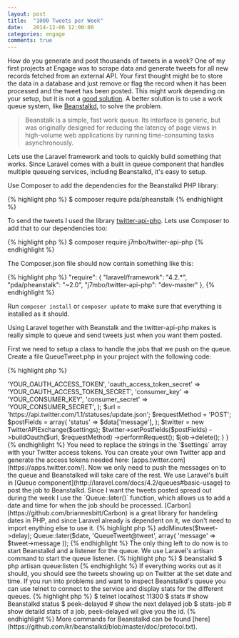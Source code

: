 ```yaml
---
layout: post
title:  "1000 Tweets per Week"
date:   2014-12-06 12:00:00
categories: engage
comments: true
---
```


How do you generate and post thousands of tweets in a week? One of my first projects at Engage was to scrape data and generate tweets for all new records fetched from an external API. Your first thought might be to store the data in a database and just remove or flag the record when it has been processed and the tweet has been posted. This might work depending on your setup, but it is not a [good solution](http://programmers.stackexchange.com/questions/231410/why-database-as-queue-so-bad). A better solution is to use a work queue system, like [Beanstalkd](http://kr.github.io/beanstalkd/), to solve the problem.

> Beanstalk is a simple, fast work queue.
> Its interface is generic, but was originally designed for reducing the latency of page views in high-volume web applications by running time-consuming tasks asynchronously.

Lets use the Laravel framework and tools to quickly build something that works. Since Laravel comes with a built in queue component that handles multiple queueing services, including Beanstalkd, it's easy to setup.

Use Composer to add the dependencies for the Beanstalkd PHP library:

{% highlight php %}
$ composer require pda/pheanstalk
{% endhighlight %}

To send the tweets I used the library [twitter-api-php](https://github.com/J7mbo/twitter-api-php). Lets use Composer to add that to our dependencies too:

{% highlight php %}
$ composer require j7mbo/twitter-api-php
{% endhighlight %}

The Composer.json file should now contain something like this:

{% highlight php %}
"require": {
    "laravel/framework": "4.2.*",
    "pda/pheanstalk": "~2.0",
    "j7mbo/twitter-api-php": "dev-master"
  },
{% endhighlight %}

Run `composer install` or `composer update` to make sure that everything is installed as it should.

Using Laravel together with Beanstalk and the twitter-api-php makes is really simple to queue and send tweets just when you want them posted.

First we need to setup a class to handle the jobs that we push on the queue. Create a file QueueTweet.php in your project with the following code:

{% highlight php %}
<?php

class QueueTweet {

  public function tweet($job, $data)
  {
    $settings = array(
      'oauth_access_token' => 'YOUR_OAUTH_ACCESS_TOKEN',
      'oauth_access_token_secret' => 'YOUR_OAUTH_ACCESS_TOKEN_SECRET',
      'consumer_key' => 'YOUR_CONSUMER_KEY',
      'consumer_secret' => 'YOUR_CONSUMER_SECRET',
    );

    $url = 'https://api.twitter.com/1.1/statuses/update.json';
    $requestMethod = 'POST';

    $postFields = array(
      'status' => $data['message'],
    );

    $twitter = new TwitterAPIExchange($settings);

    $twitter->setPostfields($postFields)
      ->buildOauth($url, $requestMethod)
      ->performRequest();

    $job->delete();
  }
}
{% endhighlight %}

You need to replace the strings in the `$settings` array with your Twitter access tokens. You can create your own Twitter app and generate the access tokens needed here: [apps.twitter.com](https://apps.twitter.com/).

Now we only need to push the messages on to the queue and Beanstalked will take care of the rest.

We use Laravel's built in [Queue component](http://laravel.com/docs/4.2/queues#basic-usage)  to post the job to Beanstalkd. Since I want the tweets posted spread out during the week I use the `Queue::later()` function, which allows us to add a date and time for when the job should be processed. [Carbon](https://github.com/briannesbitt/Carbon) is a great library for handeling dates in PHP, and since Laravel already is dependent on it, we don't need to import enything else to use it.

{% highlight php %}
<?php

$date = Carbon::now()->addMinutes($tweet->delay);
Queue::later($date, 'QueueTweet@tweet',
  array(
    'message' => $tweet->message
  ));
{% endhighlight %}

The only thing left to do now is to start Beanstalkd and a listener for the queue. We use Laravel's artisan command to start the queue listener.

{% highlight php %}
$ beanstalkd
$ php artisan queue:listen
{% endhighlight %}

If everything works out as it should, you should see the tweets showing up on Twitter at the set date and time.

If you run into problems and want to inspect Beanstalkd's queue you can use telnet to connect to the service and display stats for the different queues.

{% highlight php %}
$ telnet localhost 11300
$ stats			# show Beanstalkd status
$ peek-delayed 		# show the next delayed job
$ stats-job <id>	# show detaild stats of a job, peek-delayed wil give you the id.
{% endhighlight %}

More commands for Beanstalkd can be found [here](https://github.com/kr/beanstalkd/blob/master/doc/protocol.txt).
